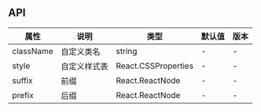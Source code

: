 ## API

| 属性      | 说明         | 类型                | 默认值 | 版本 |
| --------- | ------------ | ------------------- | ------ | ---- |
| className | 自定义类名   | string              | -      | -    |
| style     | 自定义样式表 | React.CSSProperties | -      | -    |
| suffix    | 前缀         | React.ReactNode     | -      | -    |
| prefix    | 后缀         | React.ReactNode     | -      | -    |
